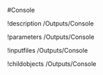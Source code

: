 <!-- MOOSE Object Documentation Stub: Remove this when content is added. -->
#Console

!description /Outputs/Console

!parameters /Outputs/Console

!inputfiles /Outputs/Console

!childobjects /Outputs/Console
